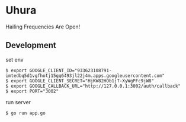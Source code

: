 # Uhura
Hailing Frequencies Are Open!


## Development

set env

```
$ export GOOGLE_CLIENT_ID="933623108791-imtedbq5d1vgfhotj15gq6493jl22j4m.apps.googleusercontent.com"
$ export GOOGLE_CLIENT_SECRET="HjKW82HOb1jT-XyWgPFc9jW8"
$ export GOOGLE_CALLBACK_URL="http://127.0.0.1:3002/auth/callback"
$ export PORT="3002"
```

run server

```
$ go run app.go
```

